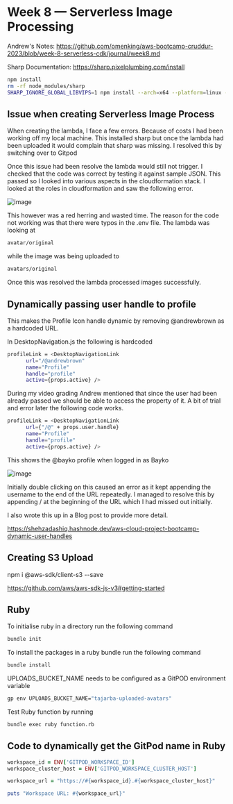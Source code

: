 # Week 8 — Serverless Image Processing

Andrew's Notes: <https://github.com/omenking/aws-bootcamp-cruddur-2023/blob/week-8-serverless-cdk/journal/week8.md>

Sharp Documentation: <https://sharp.pixelplumbing.com/install>

```sh
npm install
rm -rf node_modules/sharp
SHARP_IGNORE_GLOBAL_LIBVIPS=1 npm install --arch=x64 --platform=linux --libc=glibc sharp
```

## Issue when creating Serverless Image Process

When creating the lambda, I face a few errors. Because of costs I had been working off my local machine. This installed sharp but once the lambda had been uploaded it would complain that sharp was missing. I resolved this by switching over to Gitpod

Once this issue had been resolve the lambda would still not trigger. I checked that the code was correct by testing it against sample JSON. This passed so I looked into various aspects in the cloudformation stack. I looked at the roles in cloudformation and saw the following error.

![image](https://user-images.githubusercontent.com/5746804/232346131-f3a24fda-9819-48e7-92f2-e0760d7b9d19.png)

This however was a red herring and wasted time. The reason for the code not working was that there were typos in the .env file. The lambda was looking at

```sh
avatar/original
```

while the image was being uploaded to

```sh
avatars/original
```

Once this was resolved the lambda processed images successfully.

## Dynamically passing user handle to profile

This makes the Profile Icon handle dynamic by removing @andrewbrown as a hardcoded URL.

In DesktopNavigation.js the following is hardcoded

```sh
profileLink = <DesktopNavigationLink 
      url="/@andrewbrown" 
      name="Profile"
      handle="profile"
      active={props.active} />
```

During my video grading Andrew mentioned that since the user had been already passed we should be able to access the property of it. A bit of trial and error later the following code works.

```sh
profileLink = <DesktopNavigationLink 
      url={"/@" + props.user.handle}
      name="Profile"
      handle="profile"
      active={props.active} />
```

This shows the @bayko profile when logged in as Bayko

![image](https://user-images.githubusercontent.com/5746804/234735739-03bb7353-79a5-4474-a7cf-4a5346a3b753.png)

Initially double clicking on this caused an error as it kept appending the username to the end of the URL repeatedly. I managed to resolve this by appending / at the beginning of the URL which I had missed out initially.

I also wrote this up in a Blog post to provide more detail.

<https://shehzadashiq.hashnode.dev/aws-cloud-project-bootcamp-dynamic-user-handles>

## Creating S3 Upload

npm i @aws-sdk/client-s3 --save

<https://github.com/aws/aws-sdk-js-v3#getting-started>


## Ruby

To initialise ruby in a directory run the following command

```sh
bundle init
```

To install the packages in a ruby bundle run the following command

```sh
bundle install
```

UPLOADS_BUCKET_NAME needs to be configured as a GitPOD environment variable

```sh
gp env UPLOADS_BUCKET_NAME="tajarba-uploaded-avatars"
```

Test Ruby function by running

```sh
bundle exec ruby function.rb
```

## Code to dynamically get the GitPod name in Ruby

```rb
workspace_id = ENV['GITPOD_WORKSPACE_ID']
workspace_cluster_host = ENV['GITPOD_WORKSPACE_CLUSTER_HOST']

workspace_url = "https://#{workspace_id}.#{workspace_cluster_host}"

puts "Workspace URL: #{workspace_url}"
```